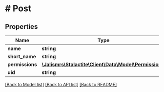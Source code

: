 # # Post

## Properties

Name | Type | Description | Notes
------------ | ------------- | ------------- | -------------
**name** | **string** |  |
**short_name** | **string** |  |
**permissions** | [**\Jalismrs\Stalactite\Client\Data\Model\Permission[]**](Permission.md) |  |
**uid** | **string** |  |

[[Back to Model list]](../../README.md#models) [[Back to API list]](../../README.md#endpoints) [[Back to README]](../../README.md)

